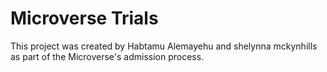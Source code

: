 # Microverse Trials

This project was created by Habtamu Alemayehu and shelynna mckynhills as part of the Microverse's admission process.

